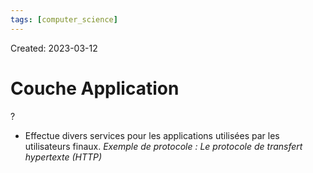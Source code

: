 ```yaml
---
tags: [computer_science] 
---
```

Created: 2023-03-12

# Couche Application
?
- Effectue divers services pour les applications utilisées par les utilisateurs finaux. *Exemple de protocole : Le protocole de transfert hypertexte (HTTP)*
<!--SR:!2023-03-20,4,210-->